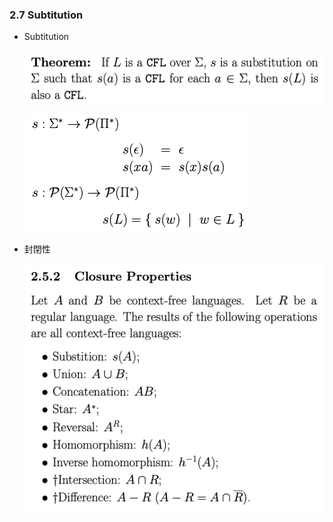### 2.7 Subtitution

- Subtitution

  ![avatar](Graph/2.7.2.png)

  ![avatar](Graph/2.7.1.png)

- 封閉性

  ![avatar](Graph/2.7.3.png)
